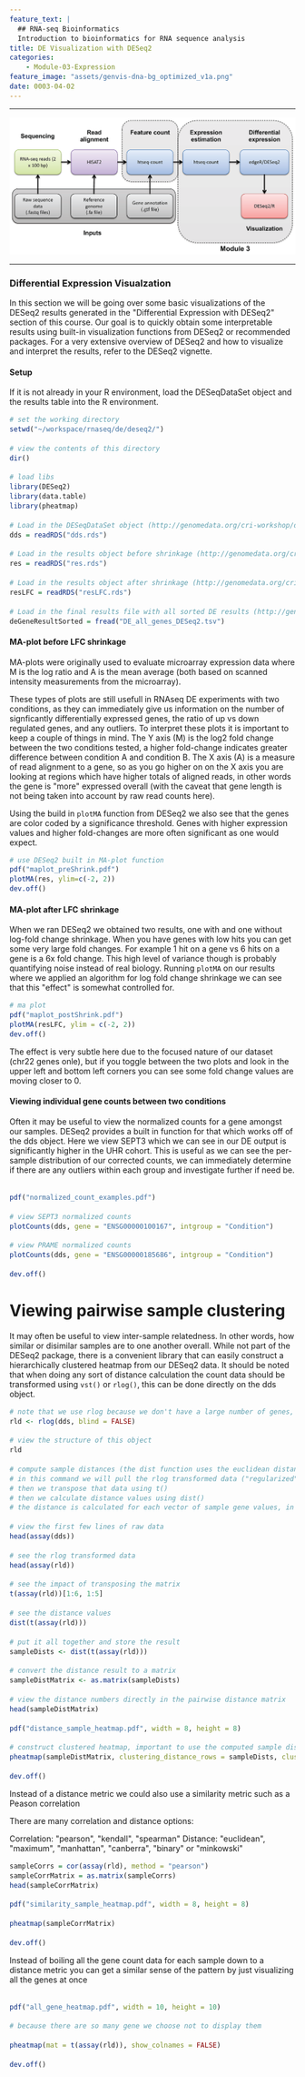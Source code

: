 ```yaml
---
feature_text: |
  ## RNA-seq Bioinformatics
  Introduction to bioinformatics for RNA sequence analysis
title: DE Visualization with DESeq2
categories:
    - Module-03-Expression
feature_image: "assets/genvis-dna-bg_optimized_v1a.png"
date: 0003-04-02
---
```


***

![RNA-seq_Flowchart4](/assets/module_3/RNA-seq_Flowchart4-2.png)

***


### Differential Expression Visualzation
In this section we will be going over some basic visualizations of the DESeq2 results generated in the "Differential Expression with DESeq2" section of this course. Our goal is to quickly obtain some interpretable results using built-in visualization functions from DESeq2 or recommended packages. For a very extensive overview of DESeq2 and how to visualize and interpret the results, refer to the DESeq2 vignette.

#### Setup
If it is not already in your R environment, load the DESeqDataSet object and the results table into the R environment.

```R
# set the working directory
setwd("~/workspace/rnaseq/de/deseq2/")

# view the contents of this directory
dir()

# load libs
library(DESeq2)
library(data.table)
library(pheatmap)

# Load in the DESeqDataSet object (http://genomedata.org/cri-workshop/deseq2/dds.rds)
dds = readRDS("dds.rds")

# Load in the results object before shrinkage (http://genomedata.org/cri-workshop/deseq2/res.rds)
res = readRDS("res.rds")

# Load in the results object after shrinkage (http://genomedata.org/cri-workshop/deseq2/resLFC.rds)
resLFC = readRDS("resLFC.rds")

# Load in the final results file with all sorted DE results (http://genomedata.org/cri-workshop/deseq2/DE_all_genes_DESeq2.tsv)
deGeneResultSorted = fread("DE_all_genes_DESeq2.tsv") 
```

#### MA-plot before LFC shrinkage
MA-plots were originally used to evaluate microarray expression data where M is the log ratio and A is the mean average (both based on scanned intensity measurements from the microarray). 

These types of plots are still usefull in RNAseq DE experiments with two conditions, as they can immediately give us information on the number of signficantly differentially expressed genes, the ratio of up vs down regulated genes, and any outliers. To interpret these plots it is important to keep a couple of things in mind. The Y axis (M) is the log2 fold change between the two conditions tested, a higher fold-change indicates greater difference between condition A and condition B. The X axis (A) is a measure of read alignment to a gene, so as you go higher on on the X axis you are looking at regions which have higher totals of aligned reads, in other words the gene is "more" expressed overall (with the caveat that gene length is not being taken into account by raw read counts here). 

Using the build in `plotMA` function from DESeq2 we also see that the genes are color coded by a significance threshold. Genes with higher expression values and higher fold-changes are more often significant as one would expect.

```R
# use DESeq2 built in MA-plot function
pdf("maplot_preShrink.pdf")
plotMA(res, ylim=c(-2, 2))
dev.off()

```

#### MA-plot after LFC shrinkage
When we ran DESeq2 we obtained two results, one with and one without log-fold change shrinkage. When you have genes with low hits you can get some very large fold changes. For example 1 hit on a gene vs 6 hits on a gene is a 6x fold change. This high level of variance though is probably quantifying noise instead of real biology. Running `plotMA` on our results where we applied an algorithm for log fold change shrinkage we can see that this "effect" is somewhat controlled for.

```R
# ma plot
pdf("maplot_postShrink.pdf")
plotMA(resLFC, ylim = c(-2, 2))
dev.off()
```

The effect is very subtle here due to the focused nature of our dataset (chr22 genes onle), but if you toggle between the two plots and look in the upper left and bottom left corners you can see some fold change values are moving closer to 0.

#### Viewing individual gene counts between two conditions
Often it may be useful to view the normalized counts for a gene amongst our samples. DESeq2 provides a built in function for that which works off of the dds object. Here we view SEPT3 which we can see in our DE output is significantly higher in the UHR cohort. This is useful as we can see the per-sample distribution of our corrected counts, we can immediately determine if there are any outliers within each group and investigate further if need be.

```R

pdf("normalized_count_examples.pdf")

# view SEPT3 normalized counts
plotCounts(dds, gene = "ENSG00000100167", intgroup = "Condition")

# view PRAME normalized counts
plotCounts(dds, gene = "ENSG00000185686", intgroup = "Condition")

dev.off()

```

# Viewing pairwise sample clustering
It may often be useful to view inter-sample relatedness. In other words, how similar or disimilar samples are to one another overall. While not part of the DESeq2 package, there is a convenient library that can easily construct a hierarchically clustered heatmap from our DESeq2 data. It should be noted that when doing any sort of distance calculation the count data should be transformed using `vst()` or `rlog()`, this can be done directly on the dds object.

```R
# note that we use rlog because we don't have a large number of genes, for a typical DE experiment with 1000's of genes use the vst() function
rld <- rlog(dds, blind = FALSE)

# view the structure of this object
rld

# compute sample distances (the dist function uses the euclidean distance metric by default)
# in this command we will pull the rlog transformed data ("regularized" log2 transformed, see ?rlog for details) using "assay"
# then we transpose that data using t()
# then we calculate distance values using dist() 
# the distance is calculated for each vector of sample gene values, in a pairwise fashion comparing all samples

# view the first few lines of raw data
head(assay(dds))

# see the rlog transformed data
head(assay(rld))

# see the impact of transposing the matrix
t(assay(rld))[1:6, 1:5]

# see the distance values
dist(t(assay(rld)))

# put it all together and store the result
sampleDists <- dist(t(assay(rld)))

# convert the distance result to a matrix
sampleDistMatrix <- as.matrix(sampleDists)

# view the distance numbers directly in the pairwise distance matrix
head(sampleDistMatrix)

pdf("distance_sample_heatmap.pdf", width = 8, height = 8)

# construct clustered heatmap, important to use the computed sample distances for clustering
pheatmap(sampleDistMatrix, clustering_distance_rows = sampleDists, clustering_distance_cols = sampleDists)

dev.off()
```

Instead of a distance metric we could also use a similarity metric such as a Peason correlation

There are many correlation and distance options:

Correlation: "pearson", "kendall", "spearman"
Distance: "euclidean", "maximum", "manhattan", "canberra", "binary" or "minkowski"

```R
sampleCorrs = cor(assay(rld), method = "pearson")
sampleCorrMatrix = as.matrix(sampleCorrs)
head(sampleCorrMatrix)

pdf("similarity_sample_heatmap.pdf", width = 8, height = 8)

pheatmap(sampleCorrMatrix)

dev.off()

``` 

Instead of boiling all the gene count data for each sample down to a distance metric you can 
get a similar sense of the pattern by just visualizing all the genes at once

```R

pdf("all_gene_heatmap.pdf", width = 10, height = 10)

# because there are so many gene we choose not to display them

pheatmap(mat = t(assay(rld)), show_colnames = FALSE)

dev.off()

```

